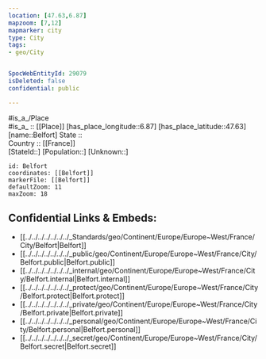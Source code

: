 ```yaml
---
location: [47.63,6.87] 
mapzoom: [7,12] 
mapmarker: city 
type: City
tags:
- geo/City


SpocWebEntityId: 29079
isDeleted: false
confidential: public

---
```

#is_a_/Place  
#is_a_ :: [[Place]] 
[has_place_longitude::6.87] 
[has_place_latitude::47.63] 
[name::Belfort] 
State ::  
Country :: [[France]]  
[StateId::] 
[Population::] 
[Unknown::] 


```leaflet
id: Belfort
coordinates: [[Belfort]] 
markerFile: [[Belfort]] 
defaultZoom: 11 
maxZoom: 18
```


## Confidential Links & Embeds: 
- [[../../../../../../../_Standards/geo/Continent/Europe/Europe~West/France/City/Belfort|Belfort]] 
- [[../../../../../../../_public/geo/Continent/Europe/Europe~West/France/City/Belfort.public|Belfort.public]] 
- [[../../../../../../../_internal/geo/Continent/Europe/Europe~West/France/City/Belfort.internal|Belfort.internal]] 
- [[../../../../../../../_protect/geo/Continent/Europe/Europe~West/France/City/Belfort.protect|Belfort.protect]] 
- [[../../../../../../../_private/geo/Continent/Europe/Europe~West/France/City/Belfort.private|Belfort.private]] 
- [[../../../../../../../_personal/geo/Continent/Europe/Europe~West/France/City/Belfort.personal|Belfort.personal]] 
- [[../../../../../../../_secret/geo/Continent/Europe/Europe~West/France/City/Belfort.secret|Belfort.secret]] 
